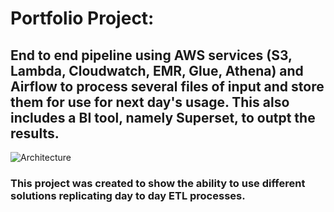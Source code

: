 # Portfolio Project:
## End to end pipeline using AWS services (S3, Lambda, Cloudwatch, EMR, Glue, Athena) and Airflow to process several files of input and store them for use for next day's usage. This also includes a BI tool, namely Superset, to outpt the results. 

![Architecture](https://github.com/klailatimad/midterm-project-aws-airflow/assets/122483291/649e2428-4861-47c4-ac69-15bcd895e83e)

### This project was created to show the ability to use different solutions replicating day to day ETL processes.
